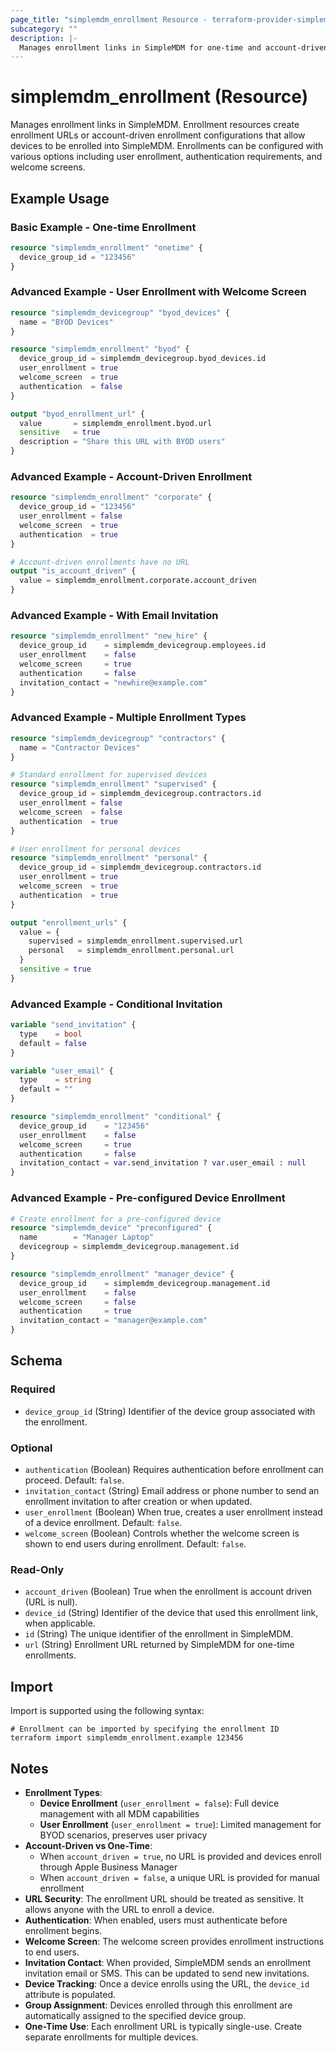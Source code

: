 ```yaml
---
page_title: "simplemdm_enrollment Resource - terraform-provider-simplemdm"
subcategory: ""
description: |-
  Manages enrollment links in SimpleMDM for one-time and account-driven device enrollments.
---
```


# simplemdm_enrollment (Resource)

Manages enrollment links in SimpleMDM. Enrollment resources create enrollment URLs or account-driven enrollment configurations that allow devices to be enrolled into SimpleMDM. Enrollments can be configured with various options including user enrollment, authentication requirements, and welcome screens.

## Example Usage

### Basic Example - One-time Enrollment

```terraform
resource "simplemdm_enrollment" "onetime" {
  device_group_id = "123456"
}
```

### Advanced Example - User Enrollment with Welcome Screen

```terraform
resource "simplemdm_devicegroup" "byod_devices" {
  name = "BYOD Devices"
}

resource "simplemdm_enrollment" "byod" {
  device_group_id = simplemdm_devicegroup.byod_devices.id
  user_enrollment = true
  welcome_screen  = true
  authentication  = false
}

output "byod_enrollment_url" {
  value       = simplemdm_enrollment.byod.url
  sensitive   = true
  description = "Share this URL with BYOD users"
}
```

### Advanced Example - Account-Driven Enrollment

```terraform
resource "simplemdm_enrollment" "corporate" {
  device_group_id = "123456"
  user_enrollment = false
  welcome_screen  = true
  authentication  = true
}

# Account-driven enrollments have no URL
output "is_account_driven" {
  value = simplemdm_enrollment.corporate.account_driven
}
```

### Advanced Example - With Email Invitation

```terraform
resource "simplemdm_enrollment" "new_hire" {
  device_group_id    = simplemdm_devicegroup.employees.id
  user_enrollment    = false
  welcome_screen     = true
  authentication     = false
  invitation_contact = "newhire@example.com"
}
```

### Advanced Example - Multiple Enrollment Types

```terraform
resource "simplemdm_devicegroup" "contractors" {
  name = "Contractor Devices"
}

# Standard enrollment for supervised devices
resource "simplemdm_enrollment" "supervised" {
  device_group_id = simplemdm_devicegroup.contractors.id
  user_enrollment = false
  welcome_screen  = false
  authentication  = true
}

# User enrollment for personal devices
resource "simplemdm_enrollment" "personal" {
  device_group_id = simplemdm_devicegroup.contractors.id
  user_enrollment = true
  welcome_screen  = true
  authentication  = true
}

output "enrollment_urls" {
  value = {
    supervised = simplemdm_enrollment.supervised.url
    personal   = simplemdm_enrollment.personal.url
  }
  sensitive = true
}
```

### Advanced Example - Conditional Invitation

```terraform
variable "send_invitation" {
  type    = bool
  default = false
}

variable "user_email" {
  type    = string
  default = ""
}

resource "simplemdm_enrollment" "conditional" {
  device_group_id    = "123456"
  user_enrollment    = false
  welcome_screen     = true
  authentication     = false
  invitation_contact = var.send_invitation ? var.user_email : null
}
```

### Advanced Example - Pre-configured Device Enrollment

```terraform
# Create enrollment for a pre-configured device
resource "simplemdm_device" "preconfigured" {
  name        = "Manager Laptop"
  devicegroup = simplemdm_devicegroup.management.id
}

resource "simplemdm_enrollment" "manager_device" {
  device_group_id    = simplemdm_devicegroup.management.id
  user_enrollment    = false
  welcome_screen     = false
  authentication     = true
  invitation_contact = "manager@example.com"
}
```

<!-- schema generated by tfplugindocs -->
## Schema

### Required

- `device_group_id` (String) Identifier of the device group associated with the enrollment.

### Optional

- `authentication` (Boolean) Requires authentication before enrollment can proceed. Default: `false`.
- `invitation_contact` (String) Email address or phone number to send an enrollment invitation to after creation or when updated.
- `user_enrollment` (Boolean) When true, creates a user enrollment instead of a device enrollment. Default: `false`.
- `welcome_screen` (Boolean) Controls whether the welcome screen is shown to end users during enrollment. Default: `false`.

### Read-Only

- `account_driven` (Boolean) True when the enrollment is account driven (URL is null).
- `device_id` (String) Identifier of the device that used this enrollment link, when applicable.
- `id` (String) The unique identifier of the enrollment in SimpleMDM.
- `url` (String) Enrollment URL returned by SimpleMDM for one-time enrollments.

## Import

Import is supported using the following syntax:

```shell
# Enrollment can be imported by specifying the enrollment ID
terraform import simplemdm_enrollment.example 123456
```

## Notes

- **Enrollment Types**:
  - **Device Enrollment** (`user_enrollment = false`): Full device management with all MDM capabilities
  - **User Enrollment** (`user_enrollment = true`): Limited management for BYOD scenarios, preserves user privacy
- **Account-Driven vs One-Time**:
  - When `account_driven = true`, no URL is provided and devices enroll through Apple Business Manager
  - When `account_driven = false`, a unique URL is provided for manual enrollment
- **URL Security**: The enrollment URL should be treated as sensitive. It allows anyone with the URL to enroll a device.
- **Authentication**: When enabled, users must authenticate before enrollment begins.
- **Welcome Screen**: The welcome screen provides enrollment instructions to end users.
- **Invitation Contact**: When provided, SimpleMDM sends an enrollment invitation email or SMS. This can be updated to send new invitations.
- **Device Tracking**: Once a device enrolls using the URL, the `device_id` attribute is populated.
- **Group Assignment**: Devices enrolled through this enrollment are automatically assigned to the specified device group.
- **One-Time Use**: Each enrollment URL is typically single-use. Create separate enrollments for multiple devices.